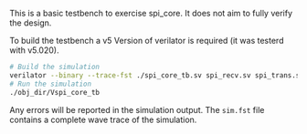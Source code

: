 This is a basic testbench to exercise spi_core.
It does not aim to fully verify the design.

To build the testbench a v5 Version of verilator is required (it was testerd with v5.020).

```sh
# Build the simulation
verilator --binary --trace-fst ./spi_core_tb.sv spi_recv.sv spi_trans.sv ../../rtl/spi_core.sv
# Run the simulation
./obj_dir/Vspi_core_tb
```

Any errors will be reported in the simulation output.
The `sim.fst` file contains a complete wave trace of the simulation.
